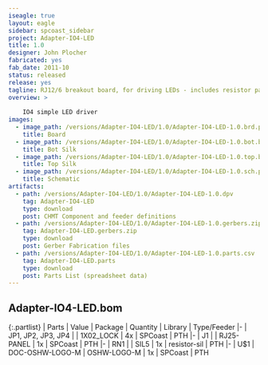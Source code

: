 ```yaml
---
iseagle: true
layout: eagle
sidebar: spcoast_sidebar
project: Adapter-IO4-LED
title: 1.0
designer: John Plocher
fabricated: yes
fab_date: 2011-10
status: released
release: yes
tagline: RJ12/6 breakout board, for driving LEDs - includes resistor pack
overview: >
    
    IO4 simple LED driver
images:
  - image_path: /versions/Adapter-IO4-LED/1.0/Adapter-IO4-LED-1.0.brd.png
    title: Board
  - image_path: /versions/Adapter-IO4-LED/1.0/Adapter-IO4-LED-1.0.bot.brd.png
    title: Bot Silk
  - image_path: /versions/Adapter-IO4-LED/1.0/Adapter-IO4-LED-1.0.top.brd.png
    title: Top Silk
  - image_path: /versions/Adapter-IO4-LED/1.0/Adapter-IO4-LED-1.0.sch.png
    title: Schematic
artifacts:
  - path: /versions/Adapter-IO4-LED/1.0/Adapter-IO4-LED-1.0.dpv
    tag: Adapter-IO4-LED
    type: download
    post: CHMT Component and feeder definitions
  - path: /versions/Adapter-IO4-LED/1.0/Adapter-IO4-LED-1.0.gerbers.zip
    tag: Adapter-IO4-LED.gerbers.zip
    type: download
    post: Gerber Fabrication files
  - path: /versions/Adapter-IO4-LED/1.0/Adapter-IO4-LED-1.0.parts.csv
    tag: Adapter-IO4-LED.parts
    type: download
    post: Parts List (spreadsheet data)
---
```


## Adapter-IO4-LED.bom

{:.partlist}
| Parts | Value | Package | Quantity | Library | Type/Feeder
|-
| JP1, JP2, JP3, JP4 |  | 1X02_LOCK | 4x | SPCoast | PTH
|-
| J1 |  | RJ25-PANEL | 1x | SPCoast | PTH
|-
| RN1 |  | SIL5 | 1x | resistor-sil | PTH
|-
| U$1 | DOC-OSHW-LOGO-M | OSHW-LOGO-M | 1x | SPCoast | PTH
